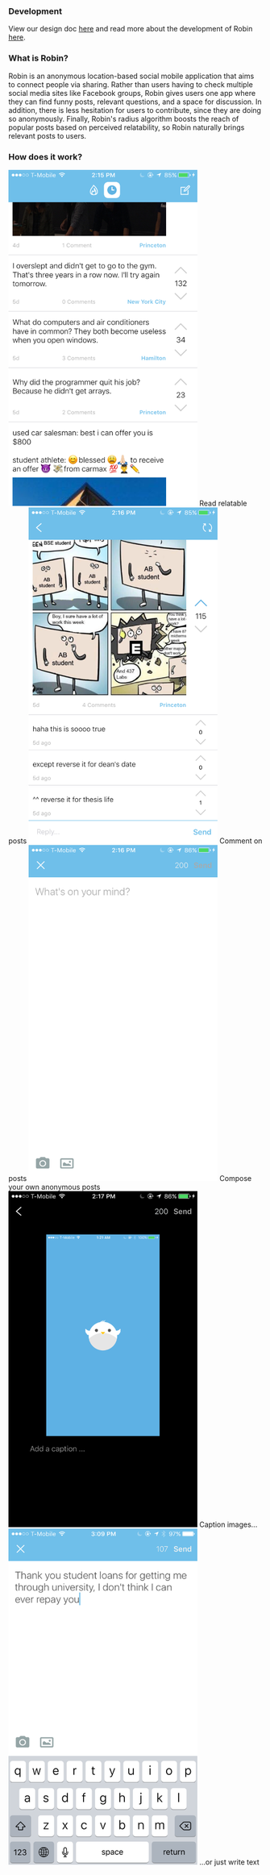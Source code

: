 ### Development
View our design doc [here](designdoc.pdf) and read more about the development of Robin [here](development.md).

### What is Robin?
Robin is an anonymous location-based social mobile application that aims to connect people via sharing. Rather than users having to check multiple social media sites like Facebook groups, Robin gives users one app where they can find funny posts, relevant questions, and a space for discussion. In addition, there is less hesitation for users to contribute, since they are doing so anonymously. Finally, Robin's radius algorithm boosts the reach of popular posts based on perceived relatability, so Robin naturally brings relevant posts to users.

### How does it work?

<img class="screenshot" src="screenshot1.png">
Read relatable posts

<img class="screenshot" src="screenshot2.png">
Comment on posts

<img class="screenshot" src="screenshot3.png">
Compose your own anonymous posts

<img class="screenshot" src="screenshot4.png">
Caption images...

<img class="screenshot" src="screenshot5.png">
...or just write text

<style>
  .screenshot {
    width: 375px;
    height: 667px;
  }
</style>
